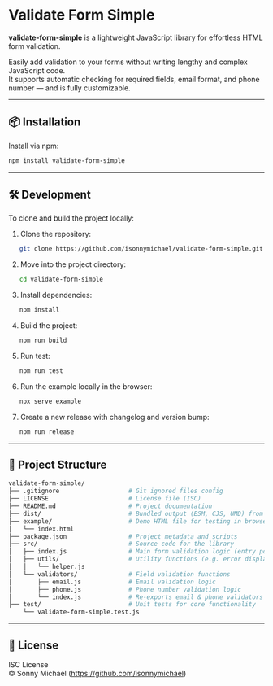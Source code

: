 # Validate Form Simple

**validate-form-simple** is a lightweight JavaScript library for effortless HTML form validation.

Easily add validation to your forms without writing lengthy and complex JavaScript code.  
It supports automatic checking for required fields, email format, and phone number — and is fully customizable.

---

## 📦 Installation

Install via npm:

```bash
npm install validate-form-simple
```

---

## 🛠 Development

To clone and build the project locally:

1. Clone the repository:

```bash
   git clone https://github.com/isonnymichael/validate-form-simple.git
```

2. Move into the project directory:

```bash
   cd validate-form-simple
```

3. Install dependencies:

```bash
   npm install
```

4. Build the project:

```bash
   npm run build
```

5. Run test:

```bash
   npm run test
```

6. Run the example locally in the browser:

```bash
   npx serve example
```

7. Create a new release with changelog and version bump:

```bash
   npm run release
```

---

## 📁 Project Structure

```bash
validate-form-simple/
├── .gitignore                   # Git ignored files config
├── LICENSE                      # License file (ISC)
├── README.md                    # Project documentation
├── dist/                        # Bundled output (ESM, CJS, UMD) from Microbundle
├── example/                     # Demo HTML file for testing in browser
│   └── index.html
├── package.json                 # Project metadata and scripts
├── src/                         # Source code for the library
│   ├── index.js                 # Main form validation logic (entry point)
│   ├── utils/                   # Utility functions (e.g. error display, field name)
│   │   └── helper.js
│   └── validators/              # Field validation functions
│       ├── email.js             # Email validation logic
│       ├── phone.js             # Phone number validation logic
│       └── index.js             # Re-exports email & phone validators
├── test/                        # Unit tests for core functionality
    └── validate-form-simple.test.js
```

---

## 📄 License

ISC License  
© Sonny Michael (https://github.com/isonnymichael)
